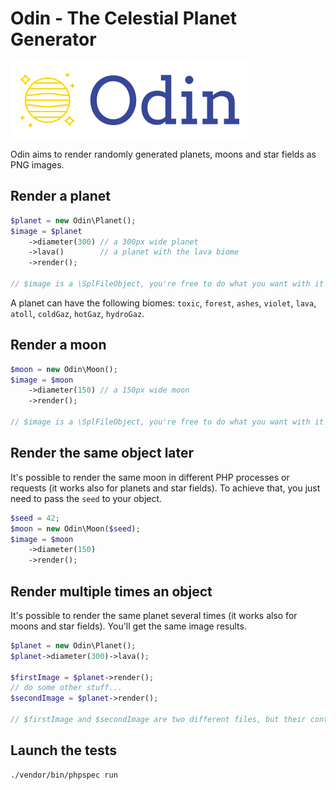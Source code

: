 # Odin - The Celestial Planet Generator

![](odin-logo.png)

Odin aims to render randomly generated planets, moons and star fields as PNG images.

## Render a planet

```php
$planet = new Odin\Planet();
$image = $planet
    ->diameter(300) // a 300px wide planet
    ->lava()        // a planet with the lava biome
    ->render();
    
// $image is a \SplFileObject, you're free to do what you want with it
```

A planet can have the following biomes: `toxic`, `forest`, `ashes`, `violet`, `lava`, `atoll`, `coldGaz`, `hotGaz`, `hydroGaz`.  


## Render a moon

```php
$moon = new Odin\Moon();
$image = $moon
    ->diameter(150) // a 150px wide moon
    ->render();
    
// $image is a \SplFileObject, you're free to do what you want with it
```

## Render the same object later

It's possible to render the same moon in different PHP processes or requests (it works also for planets and star fields). To achieve that, you just need to pass the `seed` to your object.

```php
$seed = 42;
$moon = new Odin\Moon($seed);
$image = $moon
    ->diameter(150)
    ->render();
```

## Render multiple times an object

It's possible to render the same planet several times (it works also for moons and star fields). You'll get the same image results.

```php
$planet = new Odin\Planet();
$planet->diameter(300)->lava();

$firstImage = $planet->render();
// do some other stuff...
$secondImage = $planet->render();

// $firstImage and $secondImage are two different files, but their content are identical
```

## Launch the tests

```bash
./vendor/bin/phpspec run
```
